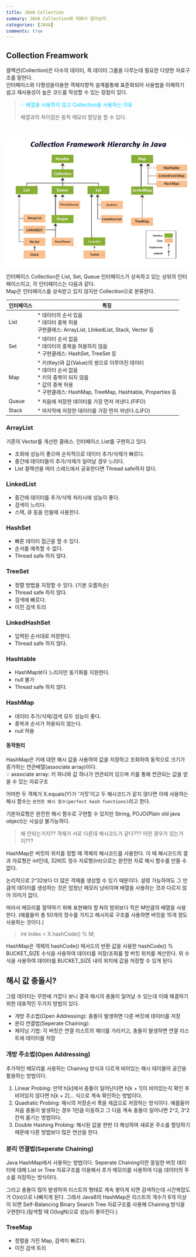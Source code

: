 ```yaml
---
title: JAVA Collection
summary: JAVA Collection에 대해서 알아보자
categories: [JAVA]
comments: true
---
```


## Collection Freamwork
컬렉션(Collection)은 다수의 데이터, 즉 데이터 그룹을 다루는데 필요한 다양한 자료구조를 말한다.\
인터페이스와 다형성을이용한 객체지향적 설계를통해 표준화되어 사용법을 이해하기 쉽고 재사용성이 높은 코드를 작성할 수 있는 장점이 있다.

> <p style="color: #00CCFF">💡 배열을 사용하지 않고 Collection을 사용하는 이유</p>
> 배열과의 차이점은 동적 메모리 할당을 할 수 있다.
<br>

![collection](../assets/img/post/collection.png)

인터페이스 Collection은 List, Set, Queue 인터페이스가 상속하고 있는 상위의 인터페이스이고, 각 인터페이스는 다음과 같다.\
Map은 인터페이스를 상속받고 있지 않지만 Collection으로 분류한다.

| 인터페이스 | 특징 |
| --------- | ---- |
| List      | * 데이터의 순서 있음<br> * 데이터 중복 허용<br> 구현클래스: ArrayList, LInkedList, Stack, Vector 등 |
| Set       | * 데이터 순서 없음<br> * 데이터의 중복을 허용하지 않음<br> * 구현클래스: HashSet, TreeSet 등  |
| Map       | * 키(Key)와 값(Value)의 쌍으로 이루어진 데이터<br> * 데이터 순서 없음<br> * 키의 중복이 되지 않음<br> * 값의 중복 허용<br> * 구현클래스: HashMap, TreeMap, Hashtable, Properties 등 |
| Queue     | * 처음에 저장한 데이터를 가장 먼저 꺼낸다.(FIFO) |
| Stack     | * 마지막에 저장한 데이터를 가장 먼저 꺼낸다.(LIFO) |

### ArrayList
기존의 Vector를 개선한 클래스. 인터페이스 List를 구현하고 있다.
* 조회에 성능이 좋으며 순차적으로 데이터 추가/삭제가 빠르다.
* 중간에 데이터들이 추가/삭제가 일어날 경우 느리다.
* List 컬렉션을 여러 스레드에서 공유한다면 Thread safe하지 않다.

### LinkedList
* 중간에 데이터를 추가/삭제 처리시에 성능이 좋다.
* 검색이 느리다.
* 스택, 큐 등을 만들때 사용한다.

### HashSet
* 빠른 데이터 접근을 할 수 있다.
* 순서를 예측할 수 없다.
* Thread safe 하지 않다.

### TreeSet
* 정렬 방법을 지정할 수 있다. (기본 오름차순)
* Thread safe 하지 않다.
* 검색에 빠르다.
* 이진 검색 트리

### LinkedHashSet
* 입력된 순서대로 저장한다.
* Thread safe 하지 않다.

### Hashtable
* HashMap보다 느리지만 동기화를 지원한다.
* null 불가
* Thread safe 하지 않다.

### HashMap
* 데이터 추가/삭제/검색 모두 성능이 좋다.
* 중복과 순서가 허용되지 않는다.
* null 허용

#### 동작원리
HashMap은 키에 대한 해시 값을 사용하여 값을 저장하고 조회하여 동적으로 크기가 증가하는 연관배열(associate array)이다.\
💡 associate array: 키 하나와 값 하나가 연관되어 있으며 키를 통해 연관되는 값을 얻을 수 있는 자료구조

어떠한 두 객체가 X.equals(Y)가 '거짓'이고 두 해시코드가 같지 않다면 이때 사용하는 해시 함수는 `완전한 해시 함수(perfect hash functions)`라고 한다.

기본자료형은 완전한 해시 함수로 구현할 수 있지만 String, POJO(Plain old java object)는 사실상 불가능하다.
> 왜 안되는거지?? 객체가 서로 다른데 해시코드가 같다??? 어떤 경우가 있는거지???

HashMap은 버킷의 위치를 정할 때 객체의 해시코드를 사용한다. 이 때 해시코드의 결과 자료형은 int인데, 32비트 정수 자료형(int)으로는 완전한 자료 해시 함수를 만들 수 없다.

논리적으로 2^32보다 더 많은 객체를 생성할 수 있기 때문이다. 설령 가능하여도 그 만큼의 데이터를 생성하는 것은 엄청난 메모리 낭비이며 배열을 사용하는 것과 다르지 않아 의미가 없다.


따라서 메모리를 절약하기 위해 표현해야 할 N의 범위보다 적은 M만큼의 배열을 사용한다. (예를들어 총 50개의 정수를 가지고 해시자료 구조를 사용하면 버킷을 15개 정도 사용하는 것이다.)
> int index = X.hashCode() % M;

HashMap은 객체의 hashCode() 메서드의 반환 값을 사용한 hashCode() % BUCKET_SIZE 수식을 사용하여 데이터를 저장/조회를 할 버킷 위치를 계산한다. 위 수식을 사용하여 데이터를 BUCKET_SIZE 내의 위치에 값을 저장할 수 있게 된다.

## 해시 값 충돌시?
그럼 데이터는 무한에 가깝다 보니 결국 해시의 충돌이 일어날 수 있는데 이떄 해결하기 위한 대표적인 두가지 방법이 있다.

* 개방 주소법(Open Addressing): 충돌이 발생하면 다른 버킷에 데이터를 저장
* 분리 연결법(Seperate Chaining): 
* 체이닝 기법: 각 버킷은 연결 리스트의 헤더를 가리키고, 충돌이 발생하면 연결 리스트에 데이터를 저장

### 개방 주소법(Open Addressing)
추가적인 메모리를 사용하는 Chaining 방식과 다르게 비어있는 해시 테이블의 공간을 활용하는 방법이다.
1. Linear Probing: 만약 h[k]에서 충돌이 일어난다면 h[k + 1]이 비어있는지 확인 후 비어있지 않다면 h[k + 2]... 식으로 계속 확인하는 방법이다.
2. Quadratic Probing: 해시의 저장순서 폭을 제곱으로 저장하는 방식이다. 예를들어 처음 충돌이 발생하는 경우 1만큼 이동하고 그 다음 계속 충돌이 일어나면 2^2, 3^2 칸씩 옮기는 방법이다.
3. Double Hashing Probing: 해시된 값을 한번 더 해싱하여 새로운 주소를 할당하기 때문에 다른 방법보다 많은 연산을 한다.

### 분리 연결법(Seperate Chaining)
Java HashMap에서 사용하는 방법이다. Seperate Chaining이란 동일한 버킷 데이터에 대해 List or Tree 자료구조를 이용해서 추가 메모리를 사용하여 다음 데이터의 주소를 저장하는 방식이다.

그리고 충돌이 많이 발생하여 리스트의 형태로 계속 쌓이게 되면 검색하는데 시간복잡도가 O(n)으로 나빠지게 된다. 그래서 Java8의 HashMap은 리스트의 개수가 8개 이상이 되면 Self-Balancing Binary Search Tree 자료구조를 사용해 Chaining 방식을 구현한다.(탐색할 때 O(logN)으로 성능이 좋아진다.)




  
### TreeMap
* 정렬을 가진 Map, 검색이 빠르다.
* 이진 검색 트리
